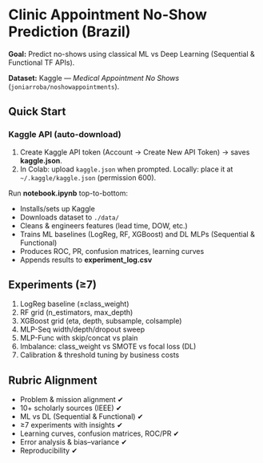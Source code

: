 # Clinic Appointment No-Show Prediction (Brazil)

**Goal:** Predict no-shows using classical ML vs Deep Learning (Sequential & Functional TF APIs).

**Dataset:** Kaggle — *Medical Appointment No Shows* (`joniarroba/noshowappointments`).

## Quick Start

### Kaggle API (auto-download)
1. Create Kaggle API token (Account → Create New API Token) → saves **kaggle.json**.
2. In Colab: upload `kaggle.json` when prompted. Locally: place it at `~/.kaggle/kaggle.json` (permission 600).

Run **notebook.ipynb** top-to-bottom:
- Installs/sets up Kaggle
- Downloads dataset to `./data/`
- Cleans & engineers features (lead time, DOW, etc.)
- Trains ML baselines (LogReg, RF, XGBoost) and DL MLPs (Sequential & Functional)
- Produces ROC, PR, confusion matrices, learning curves
- Appends results to **experiment_log.csv**

## Experiments (≥7)
1) LogReg baseline (±class_weight)  
2) RF grid (n_estimators, max_depth)  
3) XGBoost grid (eta, depth, subsample, colsample)  
4) MLP-Seq width/depth/dropout sweep  
5) MLP-Func with skip/concat vs plain  
6) Imbalance: class_weight vs SMOTE vs focal loss (DL)  
7) Calibration & threshold tuning by business costs

## Rubric Alignment
- Problem & mission alignment ✔
- 10+ scholarly sources (IEEE) ✔
- ML vs DL (Sequential & Functional) ✔
- ≥7 experiments with insights ✔
- Learning curves, confusion matrices, ROC/PR ✔
- Error analysis & bias–variance ✔
- Reproducibility ✔